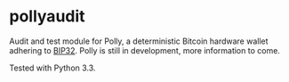 pollyaudit
==========

Audit and test module for Polly, a deterministic Bitcoin hardware wallet adhering to [BIP32]. Polly is still in development, more information to come.

Tested with Python 3.3.


[BIP32]: https://github.com/bitcoin/bips/blob/master/bip-0032.mediawiki
